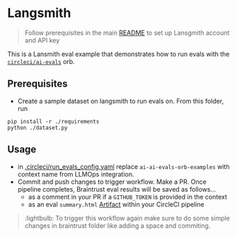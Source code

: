 # Langsmith

> Follow prerequisites in the main [README](../README.md) to set up Lansgmith account and API key

This is a Lansmith eval example that demonstrates how to run evals with the [`circleci/ai-evals`](https://circleci.com/developer/orbs/orb/circleci/ai-evals) orb.

## Prerequisites

- Create a sample dataset on langsmith to run evals on. From this folder, run
```shell
pip install -r ./requirements
python ./dataset.py
```

## Usage

- in [.circleci/run_evals_config.yaml](../.circleci/run_evals_config.yml) replace `ai-ai-evals-orb-examples` with context name from LLMOps integration.
- Commit and push changes to trigger workflow. Make a PR. Once pipeline completes, Braintrust eval results will be saved as follows...
    - as a comment in your PR if a `GITHUB_TOKEN` is provided in the context
    - as an eval `summary.html` [Artifact](https://circleci.com/docs/artifacts/) within your CircleCI pipeline

> :lightbulb: To trigger this workflow again make sure to do some simple changes in braintrust folder like adding a space and commiting.
